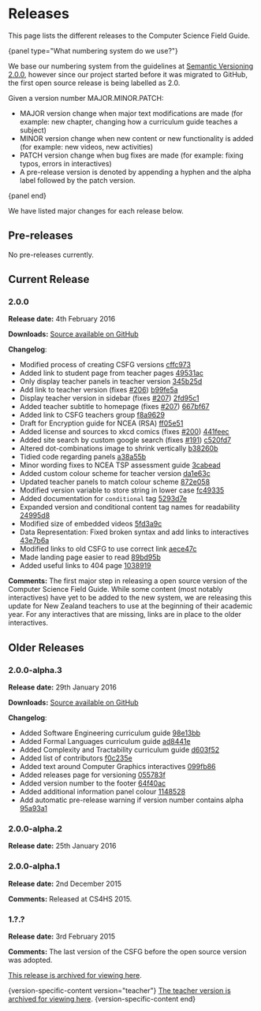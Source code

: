 # Releases

This page lists the different releases to the Computer Science Field Guide.

{panel type="What numbering system do we use?"}

We base our numbering system from the guidelines at [Semantic Versioning 2.0.0](http://semver.org/spec/v2.0.0.html), however since our project started before it was migrated to GitHub, the first open source release is being labelled as 2.0.

Given a version number MAJOR.MINOR.PATCH:

- MAJOR version change when major text modifications are made (for example: new chapter, changing how a curriculum guide teaches a subject)
- MINOR version change when new content or new functionality is added (for example: new videos, new activities)
- PATCH version change when bug fixes are made (for example: fixing typos, errors in interactives)
- A pre-release version is denoted by appending a hyphen and the alpha label followed by the patch version.

{panel end}

We have listed major changes for each release below.

## Pre-releases

No pre-releases currently.

## Current Release

### 2.0.0

**Release date:** 4th February 2016

**Downloads:** [Source available on GitHub](https://github.com/uccser/cs-field-guide/releases/tag/2.0.0)

**Changelog**:
- Modified process of creating CSFG versions [cffc973](https://github.com/uccser/cs-field-guide/commit/cffc973d95e5b144fad259e1877fe7e7567ed957)
- Added link to student page from teacher pages [49531ac](https://github.com/uccser/cs-field-guide/commit/49531ac12e8875122d7ddacea1821a0507a911af)
- Only display teacher panels in teacher version [345b25d](https://github.com/uccser/cs-field-guide/commit/345b25d2937643ba2d4c8d1cea9596136be6023f)
- Add link to teacher version (fixes [#206](https://github.com/uccser/cs-field-guide/issues/206)) [b99fe5a](https://github.com/uccser/cs-field-guide/commit/b99fe5a57a19e23bb9abe68696e14f1056bba2d5)
- Display teacher version in sidebar (fixes [#207](https://github.com/uccser/cs-field-guide/issues/207)) [2fd95c1](https://github.com/uccser/cs-field-guide/commit/2fd95c160562360f0c939bea237097db7c6a9896)
- Added teacher subtitle to homepage (fixes [#207](https://github.com/uccser/cs-field-guide/issues/207)) [667bf67](https://github.com/uccser/cs-field-guide/commit/667bf67565c8cb5267573dc26d319d92b119befe)
- Added link to CSFG teachers group [f8a9629](https://github.com/uccser/cs-field-guide/commit/f8a9629)
- Draft for Encryption guide for NCEA (RSA) [ff05e51](https://github.com/uccser/cs-field-guide/commit/ff05e51ca473ade78d195cdad95ff963387da62c)
- Added license and sources to xkcd comics (fixes [#200](https://github.com/uccser/cs-field-guide/issues/200)) [441feec](https://github.com/uccser/cs-field-guide/commit/441feec5ffeb9ab697fc0159e37113bb2f9a4111)
- Added site search by custom google search (fixes [#191](https://github.com/uccser/cs-field-guide/issues/191)) [c520fd7](https://github.com/uccser/cs-field-guide/commit/c520fd752f0e6047ffd228c7ac74d55307bc6b32)
- Altered dot-combinations image to shrink vertically [b38260b](https://github.com/uccser/cs-field-guide/commit/b38260b25a333f508cbfe0aac7ad0a0cd1e0b5a6)
- Tidied code regarding panels	[a38a55b](https://github.com/uccser/cs-field-guide/commit/a38a55b4dc4574574e74a9e6e37f1b3c6a71a92f)
- Minor wording fixes to NCEA TSP assessment guide [3cabead](https://github.com/uccser/cs-field-guide/commit/3cabead8eb6358c41e9da88f77ec2f2b7816ab5c)
- Added custom colour scheme for teacher version [da1e63c](https://github.com/uccser/cs-field-guide/commit/da1e63c26592a3b0b43455785841c3c46d057547)
- Updated teacher panels to match colour scheme [872e058](https://github.com/uccser/cs-field-guide/commit/872e058b2897942e1842f129462abf15178f32e6)
- Modified version variable to store string in lower case [fc49335](https://github.com/uccser/cs-field-guide/commit/fc49335)
- Added documentation for `conditional` tag [5293d7e](https://github.com/uccser/cs-field-guide/commit/5293d7e)
- Expanded version and conditional content tag names for readability [24995d8](https://github.com/uccser/cs-field-guide/commit/24995d8)
- Modified size of embedded videos [5fd3a9c](https://github.com/uccser/cs-field-guide/commit/5fd3a9c18b3caed61b752692018e88704171dddc)
- Data Representation: Fixed broken syntax and add links to interactives [43e7b6a](https://github.com/uccser/cs-field-guide/commit/43e7b6a)
- Modified links to old CSFG to use correct link [aece47c](https://github.com/uccser/cs-field-guide/commit/aece47c)
- Made landing page easier to read [89bd95b](https://github.com/uccser/cs-field-guide/commit/89bd95b)
- Added useful links to 404 page [1038919](https://github.com/uccser/cs-field-guide/commit/1038919d86ee489bd3c6db7b3532fac2896f8d79)

**Comments:**
The first major step in releasing a open source version of the Computer Science Field Guide.
While some content (most notably interactives) have yet to be added to the new system, we are releasing this update for New Zealand teachers to use at the beginning of their academic year.
For any interactives that are missing, links are in place to the older interactives.

## Older Releases

### 2.0.0-alpha.3

**Release date:** 29th January 2016

**Downloads:** [Source available on GitHub](https://github.com/uccser/cs-field-guide/releases/tag/2.0.0-alpha.3)

**Changelog**:
- Added Software Engineering curriculum guide [98e13bb](https://github.com/uccser/cs-field-guide/commit/98e13bbcb6327b948cb57e01e1c0699d108feda7)
- Added Formal Languages curriculum guide [ad8441e](https://github.com/uccser/cs-field-guide/commit/ad8441ed13b2ec4d7c57cff512663104229d7d9a)
- Added Complexity and Tractability curriculum guide [d603f52](https://github.com/uccser/cs-field-guide/commit/d603f52f1d4a8076eb0cbc2ca2c27e1f2834749b)
- Added list of contributors [f0c235e](https://github.com/uccser/cs-field-guide/commit/f0c235efcab571e882c02dc482c52d11811e1ea9)
- Added text around Computer Graphics interactives [099fb86](https://github.com/uccser/cs-field-guide/commit/099fb86fad205baf01890f6506872920573c0103)
- Added releases page for versioning [055783f](https://github.com/uccser/cs-field-guide/commit/055783f59ee098b69c13fa71a808e7580cf2d49d)
- Added version number to the footer [64f40ac](https://github.com/uccser/cs-field-guide/commit/64f40ac0a02281107ed5354f51d06c196c12bbeb)
- Added additional information panel colour [1148528](https://github.com/uccser/cs-field-guide/commit/1148528c6edfb076e62e097ba0671eadd63fb69f)
- Add automatic pre-release warning if version number contains alpha [95a93a1](https://github.com/uccser/cs-field-guide/commit/95a93a1a389d6b96d67227d996c064dcaeba16cd)

### 2.0.0-alpha.2

**Release date:** 25th January 2016

### 2.0.0-alpha.1

**Release date:** 2nd December 2015

**Comments:**
Released at CS4HS 2015.

### 1.?.?

**Release date:** 3rd February 2015

**Comments:**
The last version of the CSFG before the open source version was adopted.

[This release is archived for viewing here](http://www.csfieldguide.org.nz/releases/1.9.9/).

{version-specific-content version="teacher"}
[The teacher version is archived for viewing here](http://www.csfieldguide.org.nz/releases/1.9.9/teacher/).
{version-specific-content end}
